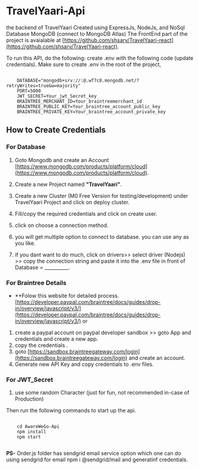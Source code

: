 # TravelYaari-Api
the backend of TravelYaari Created using ExpressJs, NodeJs, and NoSql Database MongoDB (connect to MongoDB Atlas) 
The FrontEnd part of the project is avaialable at [https://github.com/shsarv/TravelYaari-react](https://github.com/shsarv/TravelYaari-react).

To run this API, do the following:
create .env with the following code (update credentials). Make sure to create .env in the root of the project,

<code>
    DATABASE="mongodb+srv://<username>:<password>@<clustername>.wf7c8.mongodb.net/<database name>?retryWrites=true&w=majority"
    PORT=5000
    JWT_SECRET=Your_jwt_Secret_key
    BRAINTREE_MERCHANT_ID=Your_braintreemerchant_id
    BRAINTREE_PUBLIC_KEY=Your_braintree_account_public_key
    BRAINTREE_PRIVATE_KEY=Your_braintree_account_private_key
</code>

## How to Create Credentials 

### For Database

1. Goto Mongodb and create an Account [https://www.mongodb.com/products/platform/cloud](https://www.mongodb.com/products/platform/cloud).

2. Create a new Project named **"TravelYaari"**.
3. Create a new Cluster (M0 Free Version for testing/development) under TravelYaari Project and click on deploy cluster.
4. Fill/copy the required credentials and click on create user.
5. click on choose a connection method.
6. you will get multiple option to connect to database. you can use any as you like.
7. if you dant want to do much, click on drivers>> select driver (Nodejs) >> copy the connection string and paste it into the .env file in front of Database = __________.

### For Braintree Details

* **Folow this website for detailed process.[https://developer.paypal.com/braintree/docs/guides/drop-in/overview/javascript/v3/](https://developer.paypal.com/braintree/docs/guides/drop-in/overview/javascript/v3/) or 
1. create a paypal account on paypal developer sandbox >> goto App and credentials and create a new app.
2. copy the credentials .
3. goto [https://sandbox.braintreegateway.com/login](https://sandbox.braintreegateway.com/login) and create an account.
4. Generate new API Key and copy credentials to .env files.


### For JWT_Secret

1. use some random Character (just for fun, not recommended in-case of Production)

Then run the following commands to start up the api.

<code>
    cd AwareWeGo-Api
    npm install
    npm start

</code>

**PS-** Order.js folder has sendgrid email service option which one can do using  sendgrid for email npm i @sendgrid/mail and generatinf credentials.
    
